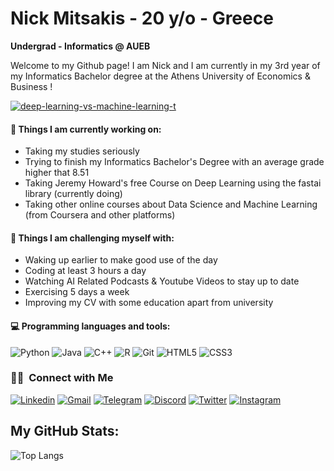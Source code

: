 # Nick Mitsakis - 20 y/o - Greece

**Undergrad - Informatics @ AUEB**

Welcome to my Github page! I am Nick and I am currently in my 3rd year of my Informatics Bachelor degree at the Athens University of Economics & Business !  

<a href="https://ibb.co/MDk47Nx"><img src="https://i.ibb.co/d04qDKw/deep-learning-vs-machine-learning-t.jpg" alt="deep-learning-vs-machine-learning-t" border="0"></a>

#### 🧠 Things I am currently working on: 
- Taking my studies seriously
- Trying to finish my Informatics Bachelor's Degree with an average grade higher that 8.51
- Taking Jeremy Howard's free Course on Deep Learning using the fastai library (currently doing)
- Taking other online courses about Data Science and Machine Learning (from Coursera and other platforms)

#### 💪 Things I am challenging myself with:
- Waking up earlier to make good use of the day
- Coding at least 3 hours a day
- Watching AI Related Podcasts & Youtube Videos to stay up to date
- Exercising 5 days a week
- Improving my CV with some education apart from university
  
#### 💻 Programming languages and tools: 
![Python](https://img.shields.io/badge/-Python-black?style=flat-square&logo=python&logoColor=white)
![Java](https://img.shields.io/badge/-Java-FFD700?style=flat-square&logo=openjdk&logoColor=black)
![C++](https://img.shields.io/badge/C%2B%2B-darkblue?style=flat-square&logo=c%2B%2B&logoColor=white)
![R](https://img.shields.io/badge/--276DC3?style=flat-square&logo=R&logoColor=white)
![Git](https://img.shields.io/badge/-Git-F05032?style=flat-square&logo=git&logoColor=white)
![HTML5](https://img.shields.io/badge/-HTML5-FF6347?style=flat-square&logo=html5&logoColor=white)
![CSS3](https://img.shields.io/badge/-CSS3-FF6347?style=flat-square&logo=css3)
<!-- Add more badges as per your skills and tools, reference: https://shields.io/ -->

<h3> 🤝🏻 &nbsp;Connect with Me </h3>

[![Linkedin](https://img.shields.io/badge/-LinkedIn-blue?style=flat&logo=Linkedin&logoColor=white)](https://www.linkedin.com/in/nikolaos-mitsakis/)
[![Gmail](https://img.shields.io/badge/-Gmail-c14438?style=flat&logo=Gmail&logoColor=white)](mailto:mitsakisnick@gmail.com)
[![Telegram](https://img.shields.io/badge/Telegram-2CA5E0?style=for-the-badge&logo=telegram&logoColor=white)]()
[![Discord](https://img.shields.io/badge/-Discord-5865F2?style=flat-square&logo=discord&logoColor=white)](discordapp.com/users/889527819464486992)
[![Twitter](https://img.shields.io/badge/-Twitter-white?style=flat-square&logo=twitter&logoColor=blue)](https://x.com/nick_mitsakis?t=uprRXmA0cntcdOCPLRwm1w&s=35)
[![Instagram](https://img.shields.io/badge/Instagram-purple?style=flat-square&logo=instagram)](www.instagram.com/nikos_mitsakis)

## My GitHub Stats:
<!-- You can use https://github.com/anuraghazra/github-readme-stats to generate the stats. -->

![Top Langs](https://github-readme-stats.vercel.app/api/top-langs/?username=NIKOMAHOS&layout=donut&show_icons=true&icon_color=FFFFFF&hide_border=true&border_radius=4&text_color=FFFFFF&theme=dark&hide=html)

<!--
**NIKOMAHOS/NIKOMAHOS** is a ✨ _special_ ✨ repository because its `README.md` (this file) appears on your GitHub profile.

Here are some ideas to get you started:

- 🔭 I’m currently working on ...
- 🌱 I’m currently learning ...
- 👯 I’m looking to collaborate on ...
- 🤔 I’m looking for help with ...
- 💬 Ask me about ...
- 📫 How to reach me: ...
- 😄 Pronouns: ...
- ⚡ Fun fact: ...
-->
